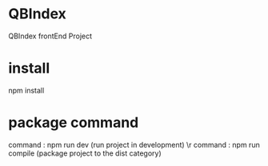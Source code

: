 # QBIndex
QBIndex frontEnd Project

# install
npm install

# package command
command : npm run dev (run project in development) \r
command : npm run compile (package project to the dist category)